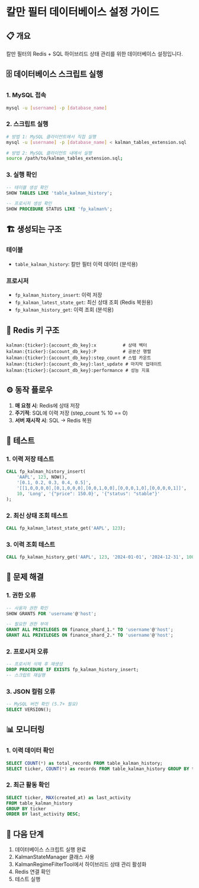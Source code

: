 # 칼만 필터 데이터베이스 설정 가이드

## 📋 개요

칼만 필터의 Redis + SQL 하이브리드 상태 관리를 위한 데이터베이스 설정입니다.

## 🗄️ 데이터베이스 스크립트 실행

### 1. MySQL 접속
```bash
mysql -u [username] -p [database_name]
```

### 2. 스크립트 실행
```bash
# 방법 1: MySQL 클라이언트에서 직접 실행
mysql -u [username] -p [database_name] < kalman_tables_extension.sql

# 방법 2: MySQL 클라이언트 내에서 실행
source /path/to/kalman_tables_extension.sql;
```

### 3. 실행 확인
```sql
-- 테이블 생성 확인
SHOW TABLES LIKE 'table_kalman_history';

-- 프로시저 생성 확인
SHOW PROCEDURE STATUS LIKE 'fp_kalman%';
```

## 🏗️ 생성되는 구조

### 테이블
- `table_kalman_history`: 칼만 필터 이력 데이터 (분석용)

### 프로시저
- `fp_kalman_history_insert`: 이력 저장
- `fp_kalman_latest_state_get`: 최신 상태 조회 (Redis 복원용)
- `fp_kalman_history_get`: 이력 조회 (분석용)

## 🔄 Redis 키 구조

```
kalman:{ticker}:{account_db_key}:x          # 상태 벡터
kalman:{ticker}:{account_db_key}:P          # 공분산 행렬
kalman:{ticker}:{account_db_key}:step_count # 스텝 카운트
kalman:{ticker}:{account_db_key}:last_update # 마지막 업데이트
kalman:{ticker}:{account_db_key}:performance # 성능 지표
```

## ⚙️ 동작 플로우

1. **매 요청 시**: Redis에 상태 저장
2. **주기적**: SQL에 이력 저장 (step_count % 10 == 0)
3. **서버 재시작 시**: SQL → Redis 복원

## 🧪 테스트

### 1. 이력 저장 테스트
```sql
CALL fp_kalman_history_insert(
    'AAPL', 123, NOW(), 
    '[0.1, 0.2, 0.3, 0.4, 0.5]',
    '[[1,0,0,0,0],[0,1,0,0,0],[0,0,1,0,0],[0,0,0,1,0],[0,0,0,0,1]]',
    10, 'Long', '{"price": 150.0}', '{"status": "stable"}'
);
```

### 2. 최신 상태 조회 테스트
```sql
CALL fp_kalman_latest_state_get('AAPL', 123);
```

### 3. 이력 조회 테스트
```sql
CALL fp_kalman_history_get('AAPL', 123, '2024-01-01', '2024-12-31', 100, 0);
```

## 🔧 문제 해결

### 1. 권한 오류
```sql
-- 사용자 권한 확인
SHOW GRANTS FOR 'username'@'host';

-- 필요한 권한 부여
GRANT ALL PRIVILEGES ON finance_shard_1.* TO 'username'@'host';
GRANT ALL PRIVILEGES ON finance_shard_2.* TO 'username'@'host';
```

### 2. 프로시저 오류
```sql
-- 프로시저 삭제 후 재생성
DROP PROCEDURE IF EXISTS fp_kalman_history_insert;
-- 스크립트 재실행
```

### 3. JSON 컬럼 오류
```sql
-- MySQL 버전 확인 (5.7+ 필요)
SELECT VERSION();
```

## 📊 모니터링

### 1. 이력 데이터 확인
```sql
SELECT COUNT(*) as total_records FROM table_kalman_history;
SELECT ticker, COUNT(*) as records FROM table_kalman_history GROUP BY ticker;
```

### 2. 최근 활동 확인
```sql
SELECT ticker, MAX(created_at) as last_activity 
FROM table_kalman_history 
GROUP BY ticker 
ORDER BY last_activity DESC;
```

## 🚀 다음 단계

1. 데이터베이스 스크립트 실행 완료
2. KalmanStateManager 클래스 사용
3. KalmanRegimeFilterTool에서 하이브리드 상태 관리 활성화
4. Redis 연결 확인
5. 테스트 실행 